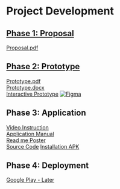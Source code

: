# Project Development

## [Phase 1: Proposal](https://github.com/MintedKitten/ReadMe/tree/main/Documents/Phase%201)

[Proposal.pdf](https://github.com/MintedKitten/ReadMe/blob/main/Documents/Phase%201/Project%20Proposal.pdf)

## [Phase 2: Prototype](https://github.com/MintedKitten/ReadMe/tree/main/Documents/Phase%202)

[Prototype.pdf](https://github.com/MintedKitten/ReadMe/blob/main/Documents/Phase%202/Read%20me%20Prototype.pdf)\
[Prototype.docx](https://github.com/MintedKitten/ReadMe/blob/main/Documents/Phase%202/Read%20me%20Prototype.docx)\
[Interactive Prototype](https://www.figma.com/proto/2EUbTXgLlOTit0UvN75fhz/App-UI?node-id=0%3A1&scaling=scale-down&starting-point-node-id=135%3A1918)
[![Figma](https://img.shields.io/badge/Figma-F24E1E?style=for-the-badge&logo=figma&logoColor=white)](https://www.figma.com/proto/2EUbTXgLlOTit0UvN75fhz/App-UI?node-id=0%3A1&scaling=scale-down&starting-point-node-id=135%3A1918)

## Phase 3: Application

[Video Instruction](https://drive.google.com/file/d/10-J0F9sJxynJnzrcl1JRM63p_SBU-Mrb/view?usp=sharing)\
[Application Manual](https://docs.google.com/document/d/1W6uGV5vzK73EImxxF0BLMxGSHTkqKQXcRCvJlgbR7ns)\
[Read me Poster](https://drive.google.com/file/d/1CqAKuEH7wqalLycPHVvyyqMUjrB2MvAD/view?usp=sharing)\
[Source Code](https://drive.google.com/file/d/1dP5nTTFd7N476-WmeRjqyrPndM4r9uVf/view?usp=sharing)
[Installation APK](https://drive.google.com/file/d/1DgHQPWfoP7daftCzEIsT5a6syhXQxzG7/view?usp=sharing)

## Phase 4: Deployment
[Google Play - Later]()
